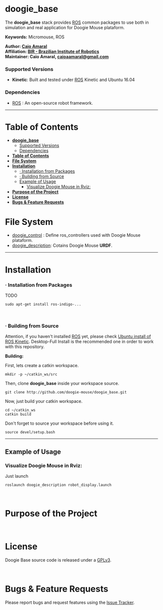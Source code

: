 # **doogie_base**

The **doogie_base** stack provides [ROS] common packages to use both in simulation and real application for Doogie Mouse plataform.

**Keywords:** Micromouse, ROS

**Author: [Caio Amaral]<br />
Affiliation: [BIR - Brazilian Institute of Robotics]<br />
Maintainer: Caio Amaral, caioaamaral@gmail.com**

### Supported Versions

- **Kinetic**: Built and tested under [ROS] Kinetic and Ubuntu 16.04

<!-- [![Build Status](http://rsl-ci.ethz.ch/buildStatus/icon?job=ros_best_practices)](http://rsl-ci.ethz.ch/job/ros_best_practices/) TODO -->

### Dependencies 
- [ROS] : An open-source robot framework.
____

# **Table of Contents**
- [**doogie_base**](#doogiebase)
    - [Supported Versions](#supported-versions)
    - [Dependencies](#dependencies)
- [**Table of Contents**](#table-of-contents)
- [**File System**](#file-system)
- [**Installation**](#installation)
    - [· Installation from Packages](#installation-from-packages)
    - [· Building from Source](#building-from-source)
  - [Example of Usage](#example-of-usage)
    - [Visualize Doogie Mouse in Rviz:](#visualize-doogie-mouse-in-rviz)
- [**Purpose of the Project**](#purpose-of-the-project)
- [**License**](#license)
- [**Bugs & Feature Requests**](#bugs--feature-requests)

# **File System**

- [doogie_control] : Define ros_controllers used with Doogie Mouse plataform.
- [doogie_description]: Cotains Doogie Mouse **URDF**.
____

# **Installation**

### · Installation from Packages

TODO

    sudo apt-get install ros-indigo-...

</br>

### · Building from Source

Attention, if you haven't installed [ROS] yet, please check [Ubuntu install of ROS Kinetic](http://wiki.ros.org/kinetic/Installation/Ubuntu). Desktop-Full Install is the recommended one in order to work with this repository.    

**Building:**

First, lets create a catkin workspace.

    mkdir -p ~/catkin_ws/src

Then, clone **doogie_base** inside your workspace source.
        
    git clone http://github.com/doogie-mouse/doogie_base.git

Now, just build your catkin workspace.

    cd ~/catkin_ws
    catkin build

Don't forget to source your workspace before using it.
    
    source devel/setup.bash

____

## Example of Usage

### Visualize Doogie Mouse in Rviz:

Just launch

	roslaunch doogie_description robot_display.launch

</br>

# **Purpose of the Project**
</br>

# **License**

Doogie Base source code is released under a [GPLv3](/LICENSE).

</br>

# **Bugs & Feature Requests**

Please report bugs and request features using the [Issue Tracker].

[BIR - Brazilian Institute of Robotics]: https://github.com/Brazilian-Institute-of-Robotics
[Caio Amaral]: https://github.com/caioaamaral
[doogie_base]: https://github.com/doogie-mouse/doogie_base.git
[doogie_control]: https://github.com/doogie-mouse/doogie_control.git
[doogie_description]: https://github.com/doogie-mouse/doogie_description.git
[doogie_gazebo]: doogie_gazebo
[doogie_gazebo/Tutorials]: https://github.com/doogie-mouse/doogie_base/wiki/doogie_gazebo
[Issue Tracker]: https://github.com/doogie-mouse/doogie_base/issues
[ROS]: https://www.ros.org